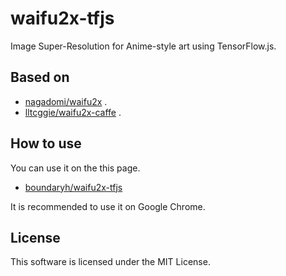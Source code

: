 # waifu2x-tfjs

Image Super-Resolution for Anime-style art using TensorFlow.js. 

## Based on 

- [nagadomi/waifu2x](https://github.com/nagadomi/waifu2x) .
- [lltcggie/waifu2x-caffe](https://github.com/lltcggie/waifu2x-caffe) .

## How to use

You can use it on the this page. 
* [boundaryh/waifu2x-tfjs](https://bonghe.github.io/waifu2x-tfjs/)

It is recommended to use it on Google Chrome.

## License
This software is licensed under the MIT License. 
